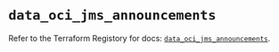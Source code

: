 # `data_oci_jms_announcements`

Refer to the Terraform Registory for docs: [`data_oci_jms_announcements`](https://registry.terraform.io/providers/oracle/oci/6.18.0/docs/data-sources/jms_announcements).
